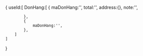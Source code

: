 
{
    useId:[
        DonHang:[
            {
                maDonHang:'',
                total:'',
                address:{},
                note:'',

            },
            {
                maDonHang:'',
            },
        ]
    ]
}